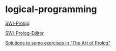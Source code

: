 logical-programming
===================

[SWI-Prolog](http://www.swi-prolog.org/download/stable)

[SWI-Prolog-Editor](http://lakk.bildung.hessen.de/netzwerk/faecher/informatik/swiprolog/indexe.html)

[Solutions to some exercises in "The Art of Prolog"](http://colin.barker.pagesperso-orange.fr/sands.htm)
